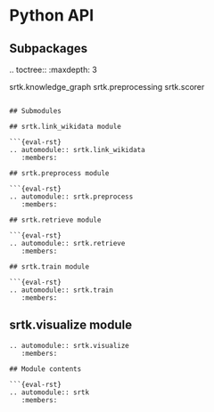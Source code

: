# Python API

## Subpackages

.. toctree::
   :maxdepth: 3

srtk.knowledge_graph
srtk.preprocessing
srtk.scorer
```

## Submodules

## srtk.link_wikidata module

```{eval-rst}
.. automodule:: srtk.link_wikidata
   :members:

## srtk.preprocess module

```{eval-rst}
.. automodule:: srtk.preprocess
   :members:

## srtk.retrieve module

```{eval-rst}
.. automodule:: srtk.retrieve
   :members:

## srtk.train module

```{eval-rst}
.. automodule:: srtk.train
   :members:
```

## srtk.visualize module

```{eval-rst}
.. automodule:: srtk.visualize
   :members:

## Module contents

```{eval-rst}
.. automodule:: srtk
   :members:
